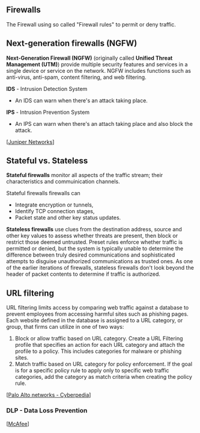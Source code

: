 ## Firewalls

The Firewall using so called "Firewall rules" to permit or deny traffic.

## Next-generation firewalls (NGFW)

**Next-Generation Firewall (NGFW)** (originally called __Unified Threat Management (UTM)__) provide multiple security features and services in a single device or service on the network.
NGFW includes functions such as anti-virus, anti-spam, content filtering, and web filtering.

**IDS** - Intrusion Detection System

- An IDS can warn when there's an attack taking place.

**IPS** - Intrusion Prevention System

- An IPS can warn when there's an attach taking place and also block the attack.

[[Juniper Networks](https://www.juniper.net/us/en/research-topics/what-is-utm.html)]

## Stateful vs. Stateless

**Stateful firewalls** monitor all aspects of the traffic stream; their characteristics and commuinication channels.

Stateful firewalls firewalls can
- Integrate encryption or tunnels,
- Identify TCP connection stages,
- Packet state and other key status updates.

**Stateless firewalls** use clues from the destination address, source and other key values to assess whether threats are present, then block or restrict those deemed untrusted.
Preset rules enforce whether traffic is permitted or denied, but the system is typically unable to determine the difference between truly desired communications and sophisticated attempts to disguise unauthorized communications as trusted ones.
As one of the earlier iterations of firewalls, stateless firewalls don't look beyond the header of packet contents to determine if traffic is authorized.

## URL filtering

URL filtering limits access by comparing web traffic against a database to prevent employees from accessing harmful sites such as phishing pages.
Each website defined in the database is assigned to a URL category, or group, that firms can utilize in one of two ways:

1. Block or allow traffic based on URL category.
Create a URL Filtering profile that specifies an action for each URL category and attach the profile to a policy.
This includes categories for malware or phishing sites.
2. Match traffic based on URL category for policy enforcement.
If the goal is for a specific policy rule to apply only to specific web traffic categories, add the category as match criteria when creating the policy rule.

[[Palo Alto networks - Cyberpedia](https://www.paloaltonetworks.com/cyberpedia/what-is-url-filtering)]

### DLP - Data Loss Prevention

[[McAfee](https://www.mcafee.com/enterprise/en-us/security-awareness/data-protection/how-data-loss-prevention-dlp-technology-works.html)]
